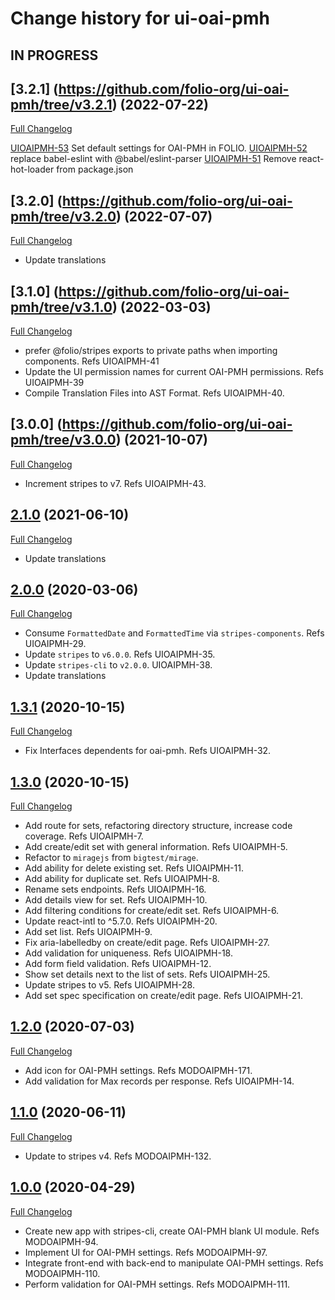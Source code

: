 # Change history for ui-oai-pmh

## IN PROGRESS

## [3.2.1] (https://github.com/folio-org/ui-oai-pmh/tree/v3.2.1) (2022-07-22)
[Full Changelog](https://github.com/folio-org/ui-oai-pmh/compare/v3.2.0...v3.2.1)

[UIOAIPMH-53](https://issues.folio.org/browse/UIOAIPMH-53) Set default settings for OAI-PMH in FOLIO.
[UIOAIPMH-52](https://issues.folio.org/browse/UIOAIPMH-52) replace babel-eslint with @babel/eslint-parser
[UIOAIPMH-51](https://issues.folio.org/browse/UIOAIPMH-51) Remove react-hot-loader from package.json

## [3.2.0] (https://github.com/folio-org/ui-oai-pmh/tree/v3.2.0) (2022-07-07)
[Full Changelog](https://github.com/folio-org/ui-oai-pmh/compare/v3.1.0...v3.2.0)

* Update translations

## [3.1.0] (https://github.com/folio-org/ui-oai-pmh/tree/v3.1.0) (2022-03-03)
[Full Changelog](https://github.com/folio-org/ui-oai-pmh/compare/v3.0.0...v3.1.0)

* prefer @folio/stripes exports to private paths when importing components. Refs UIOAIPMH-41
* Update the UI permission names for current OAI-PMH permissions. Refs UIOAIPMH-39
* Compile Translation Files into AST Format. Refs UIOAIPMH-40.

## [3.0.0] (https://github.com/folio-org/ui-oai-pmh/tree/v3.0.0) (2021-10-07)
[Full Changelog](https://github.com/folio-org/ui-oai-pmh/compare/v2.1.0...v3.0.0)

* Increment stripes to v7.  Refs UIOAIPMH-43.

## [2.1.0](https://github.com/folio-org/ui-oai-pmh/tree/v2.1.0) (2021-06-10)
[Full Changelog](https://github.com/folio-org/ui-oai-pmh/compare/v2.0.0...v2.1.0)

* Update translations

## [2.0.0](https://github.com/folio-org/ui-oai-pmh/tree/v2.0.0) (2020-03-06)
[Full Changelog](https://github.com/folio-org/ui-oai-pmh/compare/v1.3.1...v2.0.0)

* Consume `FormattedDate` and `FormattedTime` via `stripes-components`. Refs UIOAIPMH-29.
* Update `stripes` to `v6.0.0`. Refs UIOAIPMH-35.
* Update `stripes-cli` to `v2.0.0`. UIOAIPMH-38.
* Update translations

## [1.3.1](https://github.com/folio-org/ui-oai-pmh/tree/v1.3.1) (2020-10-15)
[Full Changelog](https://github.com/folio-org/ui-oai-pmh/compare/v1.3.0...v1.3.1)

* Fix Interfaces dependents for oai-pmh. Refs UIOAIPMH-32.

## [1.3.0](https://github.com/folio-org/ui-oai-pmh/tree/v1.3.0) (2020-10-15)
[Full Changelog](https://github.com/folio-org/ui-oai-pmh/compare/v1.2.0...v1.3.0)

* Add route for sets, refactoring directory structure, increase code coverage. Refs UIOAIPMH-7.
* Add create/edit set with general information. Refs UIOAIPMH-5.
* Refactor to `miragejs` from `bigtest/mirage`.
* Add ability for delete existing set. Refs UIOAIPMH-11.
* Add ability for duplicate set. Refs UIOAIPMH-8.
* Rename sets endpoints. Refs UIOAIPMH-16.
* Add details view for set. Refs UIOAIPMH-10.
* Add filtering conditions for create/edit set. Refs UIOAIPMH-6.
* Update react-intl to ^5.7.0. Refs UIOAIPMH-20.
* Add set list. Refs UIOAIPMH-9.
* Fix aria-labelledby on create/edit page. Refs UIOAIPMH-27.
* Add validation for uniqueness. Refs UIOAIPMH-18.
* Add form field validation. Refs UIOAIPMH-12.
* Show set details next to the list of sets. Refs UIOAIPMH-25.
* Update stripes to v5. Refs UIOAIPMH-28.
* Add set spec specification on create/edit page. Refs UIOAIPMH-21.

## [1.2.0](https://github.com/folio-org/ui-oai-pmh/tree/v1.2.0) (2020-07-03)
[Full Changelog](https://github.com/folio-org/ui-oai-pmh/compare/v1.1.0...v1.2.0)

* Add icon for OAI-PMH settings. Refs MODOAIPMH-171.
* Add validation for Max records per response. Refs UIOAIPMH-14.

## [1.1.0](https://github.com/folio-org/ui-oai-pmh/tree/v1.1.0) (2020-06-11)
[Full Changelog](https://github.com/folio-org/ui-oai-pmh/compare/v1.0.0...v1.1.0)

* Update to stripes v4. Refs MODOAIPMH-132.

## [1.0.0](https://github.com/folio-org/ui-oai-pmh/tree/v1.0.0) (2020-04-29)
[Full Changelog](https://github.com/folio-org/ui-oai-pmh/compare/v1.0.0)

* Create new app with stripes-cli, create OAI-PMH blank UI module. Refs MODOAIPMH-94.
* Implement UI for OAI-PMH settings. Refs MODOAIPMH-97.
* Integrate front-end with back-end to manipulate OAI-PMH settings. Refs MODOAIPMH-110.
* Perform validation for OAI-PMH settings. Refs MODOAIPMH-111.
